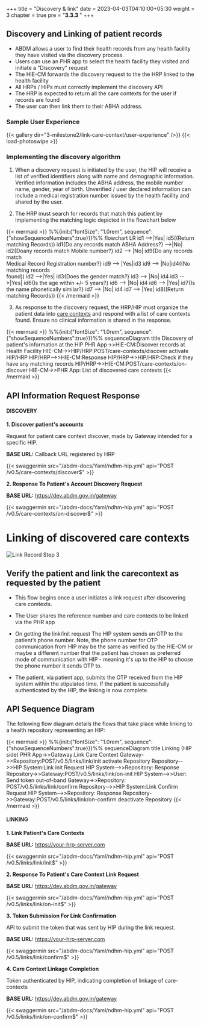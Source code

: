 +++
title = "Discovery & link"
date = 2023-04-03T04:10:00+05:30
weight = 3
chapter = true
pre = "<b>3.3.3 </b>"
+++


## Discovery and Linking of patient records

- ABDM allows a user to find their health records from any health facility they have visited via the discovery process. 
- Users can use an PHR app to select the health facility they visited and initiate a "Discovery" request 
- The HIE-CM forwards the discovery request to the the HRP linked to the health facility
- All HRPs / HIPs must correctly implement the discovery API
- The HRP is expected to return all the care contexts for the user if records are found 
- The user can then link them to their ABHA address. 

### Sample User Experience

{{< gallery dir="3-milestone2/link-care-context/user-experience" />}} {{< load-photoswipe >}}

### Implementing the discovery algorithm

1. When a discovery request is initiated by the user, the HIP will receive a list of verified identifiers along with name and demographic information. Verified information includes the ABHA address, the mobile number name, gender, year of birth. Unverified / user declared information can include a medical registration number issued by the health facility and shared by the user.

2. The HRP must search for records that match this patient by implementing the matching logic depicted in the flowchart below 

{{< mermaid >}}
%%{init:{"fontSize": "1.0rem", sequence":{"showSequenceNumbers":true}}}%%
flowchart LR
id1 -->|Yes| id5((Return<br/>matching Records))
id1{Do any records match ABHA Address?} -->|No| id2{Doany records match Mobile number?}
id2 --> |No| id9{Do any records match <br/>Medical Record Registration number?}
id9 --> |Yes|id3
id9 --> |No|id4((No<br/>matching records<br/>found))
id2 -->|Yes| id3{Does the gender match?}
id3 --> |No| id4
id3 -->|Yes| id6{Is the age within +/- 5 years?}
id6 --> |No| id4
id6 --> |Yes| id7{Is the name phonetically similar?}
id7 --> |No| id4
id7 --> |Yes| id8((Return<br/>matching Records))
{{< /mermaid >}}


3. As response to the discovery request, the HRP/HIP must organize the patient data into [care contexts](/abdm-docs/3-milestone2/understand-care-context/) and respond with a list of care contexts found. Ensure no clinical information is shared in the response. 

{{< mermaid >}}
%%{init:{"fontSize": "1.0rem", sequence":{"showSequenceNumbers":true}}}%%
sequenceDiagram
title Discovery of patient's information at the HIP
PHR App->>HIE-CM:Discover records at Health Facility
HIE-CM->>HIP/HRP:POST/care-contexts/discover
activate HIP/HRP
HIP/HRP-->>HIE-CM:Response
HIP/HRP->>HIP/HRP:Check if they have any matching records
HIP/HRP->>HIE-CM:POST/care-contexts/on-discover
HIE-CM->>PHR App: List of discovered care contexts
{{< /mermaid >}}

## API Information Request Response 

#### DISCOVERY

**1. Discover patient's accounts**

Request for patient care context discover, made by Gateway intended for a specific HIP.

**BASE URL:** Callback URL registered by HRP

{{< swaggermin src="/abdm-docs/Yaml/ndhm-hip.yml" api="POST /v0.5/care-contexts/discover$" >}}

**2. Response To Patient's Account Discovery Request**

**BASE URL:** https://dev.abdm.gov.in/gateway

{{< swaggermin src="/abdm-docs/Yaml/ndhm-hip.yml" api="POST /v0.5/care-contexts/on-discover$" >}}

# Linking of discovered care contexts

![Link Record Step 3](/abdm-docs/img/linkrecord-Step3.png)

## Verify the patient and link the carecontext as requested by the patient

- This flow begins once a user initiates a link request after discovering care comtexts.  
- The User shares the reference number and care contexts to be linked via the PHR app
- On getting the link/init request 
 The HIP system sends an OTP to the patient’s phone number. 
Note, the phone number for OTP communication from HIP may be the same as verified by the HIE-CM or maybe a different number that the patient has chosen as preferred mode of communication with HIP - meaning it's up to the HIP to choose the phone number it sends OTP to. 

- The patient, via patient app, submits the OTP received from the HIP system within the stipulated time. If the patient is successfully authenticated by the HIP, the linking is now complete. 


## API Sequence Diagram

The following flow diagram details the flows that take place while linking to a health repository representing an HIP:

{{< mermaid >}}
%%{init:{"fontSize": "1.0rem", sequence":{"showSequenceNumbers":true}}}%%
sequenceDiagram
title Linking (HIP side)
PHR App->>Gateway:Link Care Context
Gateway->>Repository:POST/v0.5/links/link/init
activate Repository
Repository-->>HIP System:Link init Request
HIP System-->>Repository: Response
Repository->>Gateway:POST/v0.5/links/link/on-init
HIP System-->>User: Send token out-of-band
Gateway->>Repository: POST/v0.5/links/link/confirm
Repository-->>HIP System:Link Confirm Request
HIP System-->>Repository: Response
Repository->>Gateway:POST/v0.5/links/link/on-confirm
deactivate Repository
{{< /mermaid >}}


#### LINKING

**1. Link Patient's Care Contexts**

**BASE URL:** https://your-hrp-server.com

{{< swaggermin src="/abdm-docs/Yaml/ndhm-hip.yml" api="POST /v0.5/links/link/init$" >}}

**2. Response To Patient's Care Context Link Request**

**BASE URL:** https://dev.abdm.gov.in/gateway

{{< swaggermin src="/abdm-docs/Yaml/ndhm-hip.yml" api="POST /v0.5/links/link/on-init$" >}}

**3. Token Submission For Link Confirmation**

API to submit the token that was sent by HIP during the link request.

**BASE URL:** https://your-hrp-server.com

{{< swaggermin src="/abdm-docs/Yaml/ndhm-hip.yml" api="POST /v0.5/links/link/confirm$" >}}

**4. Care Context Linkage Completion**

Token authenticated by HIP, indicating completion of linkage of care-contexts

**BASE URL:** https://dev.abdm.gov.in/gateway

{{< swaggermin src="/abdm-docs/Yaml/ndhm-hip.yml" api="POST /v0.5/links/link/on-confirm$" >}}

